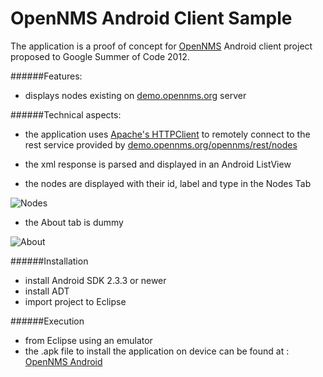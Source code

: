 # OpenNMS Android Client Sample
The application is a proof of concept for [OpenNMS](http://www.opennms.org/) Android client project proposed to Google Summer of Code 2012.

######Features:

* displays nodes existing on [demo.opennms.org](http://demo.opennms.org/opennms/login.jsp) server

######Technical aspects:

* the application uses [Apache's HTTPClient](http://developer.android.com/reference/org/apache/http/client/HttpClient.html) to remotely connect to the rest service provided by [demo.opennms.org/opennms/rest/nodes](http://demo.opennms.org/opennms/rest/nodes)
* the xml response is parsed and displayed in an Android ListView

* the nodes are displayed with their id, label and type in the Nodes Tab

![Nodes](http://i.imgur.com/FTFij.png)

* the About tab is dummy 

![About](http://i.imgur.com/xORBx.png)

######Installation

* install Android SDK 2.3.3 or newer
* install ADT
* import project to Eclipse

######Execution

* from Eclipse using an emulator
* the .apk file to install the application on device can be found at : [OpenNMS Android](http://ge.tt/4HdCvlF/v/0)
